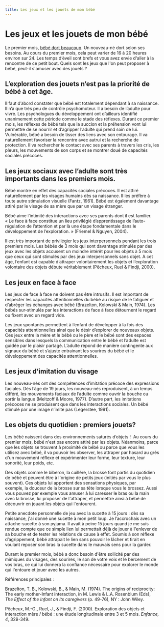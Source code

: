 ```yaml
---
title: Les jeux et les jouets de mon bébé
---
```


# Les jeux et les jouets de mon bébé

Le premier mois, [bébé dort beaucoup](http://naitreetgrandir.com/fr/etape/0_12_mois/soins/fiche.aspx?doc=naitre-grandir-bebe-sommeil-dodo). Un nouveau-né dort selon ses besoins. Au cours du premier mois, cela peut varier de 16 à 20 heures environ sur 24. Les temps d’éveil sont brefs et vous avez envie d'aller à la rencontre de ce petit bout. Quels sont les jeux que l'on peut proposer à bébé, peut-il s'amuser avec des jouets ?

## L’exploration des jouets n’est pas la priorité de bébé à cet âge.

Il faut d’abord constater que bébé est totalement dépendant à sa naissance. Il n’a que très peu de contrôle psychomoteur. Il a besoin de l’adulte pour vivre. Les psychologues du développement ont d’ailleurs identifié unanimement cette période comme le stade des réflexes. Durant ce premier mois, les réflexes de bébé tels que la succion et la préhension vont lui permettre de se nourrir et d’agripper l’adulte qui prend soin de lui. Vulnérable, bébé a besoin de tisser des liens avec son entourage. Il va naturellement favoriser la rencontre avec autrui et la recherche de protection. Il va rechercher le contact avec ses parents à travers les cris, les pleurs, les mouvements de son corps et se montrer doué de capacités sociales précoces.

## Les jeux sociaux avec l’adulte sont très importants dans les premiers mois.

Bébé montre en effet des capacités sociales précoces. Il est attiré naturellement par les visages humains dès sa naissance. Il les préfère à toute autre stimulation visuelle (Fantz, 1961). Bébé est également davantage attiré par le visage de sa mère que par un visage étranger.

Bébé aime l’intimité des interactions avec ses parents dont il est familier. « Le face à face constitue un lieu privilégié d’apprentissage de l’auto-régulation de l’attention et par là une étape fondamentale dans le développement de l’exploration. » (Friemel &amp; Nguyen, 2004).

Il est très important de privilégier les jeux interpersonnels pendant les trois premiers mois. Les bébés de 3 mois qui sont davantage stimulés par des jeux avec les objets accusent un moindre intérêt pour les objets à 5 mois que ceux qui sont stimulés par des jeux interpersonnels sans objet. A cet âge, l’enfant est capable d’attraper volontairement les objets et l’exploration volontaire des objets débute véritablement (Pêcheux, Ruel &amp; Findji, 2000).

## Les jeux en face à face

Les jeux de face à face ne doivent pas être intrusifs. Il est important de respecter les capacités attentionnelles du bébé au risque de le fatiguer et d’abréger les échanges avec bébé (Brazelton, Kolowski &amp; Main, 1974). Les bébés sur-stimulés par les interactions de face à face détournent le regard ou fixent avec un regard vide.

Les jeux spontanés permettent à l’enfant de développer à la fois des capacités attentionnelles ainsi que le désir d’explorer de nouveaux objets. Ces jeux entre la mère et le bébé ou le père et le bébé sont des espaces sensibles dans lesquels la communication entre le bébé et l’adulte est guidée par le plaisir partagé. L’adulte répond de manière contingente aux signaux du bébé et s’ajuste entrainant les sourires du bébé et le développement des capacités attentionnelles.

## Les jeux d’imitation du visage

Les nouveau-nés ont des compétences d’imitation précoce des expressions faciales. Dès l’âge de 19 jours, les nouveau-nés reproduisent, à un temps différé, les mouvements faciaux de l’adulte comme ouvrir la bouche ou sortir la langue (Meltzoff &amp; Moore, 1977). D’autre part, les imitations précoces ne se produisent que dans les interactions sociales. Un bébé stimulé par une image n’imite pas (Legerstee, 1991).

## Les objets du quotidien : premiers jouets?

Les bébé naissent dans des environnements saturés d’objets !  Au cours du premier mois, bébé n'est pas encore attiré par les objets. Néanmoins, parce que les objets se trouvent à proximité de bébé ou parce que vous les utilisez avec bébé, il va pouvoir les observer, les attraper par hasard au grès d'un mouvement réflexe et expérimenter leur forme, leur texture, leur sonorité, leur poids, etc.

Des objets comme le biberon, la cuillère, la brosse font partis du quotidien de bébé et peuvent être à l'origine de petits jeux (initiés par vous le plus souvent). Ces objets lui apportent des sensations physiques, par exemple, la douceur de la brosse sur sa tête lorsque vous le brossez. Aussi vous pouvez par exemple vous amuser à lui caresser le bras ou la main avec la brosse, lui proposer de l'attraper, et permettre ainsi à bébé de découvrir en jouant les objets qui l'entourent.

Petite anecdote personnelle de jeu avec la sucette à 15 jours : dès sa naissance, j'ai donné une sucette à mon petit loup. Je l’accrochais avec un attache-sucette à son pyjama. Il avait à peine 15 jours quand je me suis rendue compte que ce simple lien lui permettait déjà de jouer à l'enlever de sa bouche et de tester les relations de cause à effet. Soumis à son réflexe d’agrippement, bébé attrapait le lien sans pouvoir le lâcher et tirait en voulant reposer son bras la sucette dans le mauvais sens pour la garder.

Durant le premier mois, bébé a donc besoin d'être sollicité par des mimiques du visages, des sourires, le son de votre voix et le bercement de vos bras, ce qui lui donnera la confiance nécessaire pour explorer le monde qui l'entoure et jouer avec les autres.

Références principales :

Brazelton, T. B., Kolowski, B., &amp; Main, M. (1974). The origins of reciprocity: The early mother-Infant interaction, in M. Lewis &amp; L.A. Rosenblum (Eds), <em>The Effect of the Infant on its caregivers</em> (p. 49-76), NY : John Wiley.

Pêcheux, M.-G., Ruel, J., &amp; Findji, F. (2000). Exploration des objets et interaction mère / bébé : une étude longitudinale entre 3 et 5 mois. <em>Enfance, 4</em>, 329-349.
